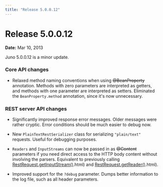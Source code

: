 ```yaml
---
title: "Release 5.0.0.12"
---
```


# Release 5.0.0.12

**Date:** Mar 10, 2013

Juno 5.0.0.12 is a minor update.

### Core API changes

- Relaxed method naming conventions when using ~~@BeanProperty~~ annotation.
  Methods with zero parameters are interpreted as getters, and methods with one parameter are interpreted as setters.
  Eliminated the `BeanProperty.method` annotation, since it's now unnecessary.

### REST server API changes

- Significantly improved response error messages.
  Older messages were rather cryptic.
  Error conditions should be much easier to debug now.

- New `PlainTextRestSerializer` class for serializing `"plain/text"` requests.
  Useful for debugging purposes.

- `Readers` and `InputStreams` can now be passed in as ~~@Content~~ parameters if you need direct access to the HTTP
  body content without involving the parsers.
  Equivalent to previously calling <a href="/site/apidocs/org/apache/juneau/rest/RestRequest#getInputStream()" target="_blank">RestRequest.getInputStream()</a>.html)
  and <a href="/site/apidocs/org/apache/juneau/rest/RestRequest#getReader()" target="_blank">RestRequest.getReader()</a>.html).

- Improved support for the `?debug` parameter.
  Dumps better information to the log file, such as all header parameters.